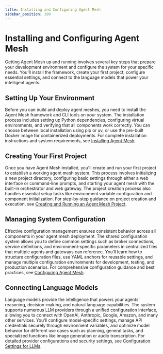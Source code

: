 ```yaml
---
title: Installing and Configuring Agent Mesh
sidebar_position: 300
---
```


# Installing and Configuring Agent Mesh

Getting Agent Mesh up and running involves several key steps that prepare your development environment and configure the system for your specific needs. You'll install the framework, create your first project, configure essential settings, and connect to the language models that power your intelligent agents.

## Setting Up Your Environment

Before you can build and deploy agent meshes, you need to install the Agent Mesh framework and CLI tools on your system. The installation process includes setting up Python dependencies, configuring virtual environments, and verifying that all components work correctly. You can choose between local installation using pip or uv, or use the pre-built Docker image for containerized deployments. For complete installation instructions and system requirements, see [Installing Agent Mesh](installation.md).

## Creating Your First Project

Once you have Agent Mesh installed, you'll create and run your first project to establish a working agent mesh system. This process involves initializing a new project directory, configuring basic settings through either a web interface or command-line prompts, and starting your agent mesh with the built-in orchestrator and web gateway. The project creation process also handles essential setup tasks like environment variable configuration and component initialization. For step-by-step guidance on project creation and execution, see [Creating and Running an Agent Mesh Project](run-project.md).

## Managing System Configuration

Effective configuration management ensures consistent behavior across all components in your agent mesh deployment. The shared configuration system allows you to define common settings such as broker connections, service definitions, and environment-specific parameters in centralized files that multiple agents and gateways can reference. You'll learn how to structure configuration files, use YAML anchors for reusable settings, and manage multiple configuration environments for development, testing, and production scenarios. For comprehensive configuration guidance and best practices, see [Configuring Agent Mesh](configurations.md).

## Connecting Language Models

Language models provide the intelligence that powers your agents' reasoning, decision-making, and natural language capabilities. The system supports numerous LLM providers through a unified configuration interface, allowing you to connect with OpenAI, Anthropic, Google, Amazon, and many other services. You'll configure model-specific settings, manage API credentials securely through environment variables, and optimize model behavior for different use cases such as planning, general tasks, and specialized functions like image generation or audio transcription. For detailed provider configurations and security settings, see [Configuration Settings for LLMs](large_language_models.md).